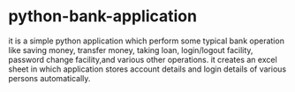 # python-bank-application
it is a simple python application which perform some typical bank operation like saving money, transfer money, taking loan, login/logout facility, password change facility,and various other operations. it creates an excel sheet in which application stores account details and login details of various persons automatically.
